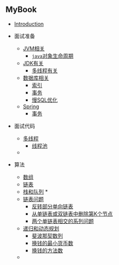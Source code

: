 ## MyBook
* [Introduction](README.md)
* 面试准备
    * [JVM相关](/docs/jvm.md) 
        * [`java`对象生命周期](/docs/jvm/objecttime.md) 
    * [JDK有关](/docs/jdk.md) 
        * [多线程有关](/docs/jdk/multithread.md) 
    * [数据库相关](/docs/DataBase.md) 
        * [索引](/docs/database/index.md)
        * [事务](/docs/database/transaction.md)
        * [慢SQL优化](/docs/database/optimizationSql.md)
    * [Spring](/docs/Spring.md) 
        * [事务](/docs/Spring/transaction.md)
* 面试代码
    * [多线程](/docs/multithread.md)
        * [线程池](/docs/multithread/threadpool.md) 
    * 
    
* 算法
    * [数组]()
    * [链表]()
    * [栈和队列](/docs/stackandqueue.md)
        * 
    * [链表问题](/docs/linkedlist.md)
        * [反转部分单向链表](/docs/linkedlist/Q1.md)
        * [从单链表或双链表中删除第K个节点](/docs/linkedlist/Q2.md)
        * [两个单链表相交的系列问题](/docs/linkedlist/Q3.md)
    * [递归和动态规划](/docs/dp.md)
        * [斐波那契数列](/docs/dp/Q1.md)
        * [换钱的最小货币数](/docs/dp/Q2.md)
        * [换钱的方法数](/docs/dp/Q3.md)
    * 

